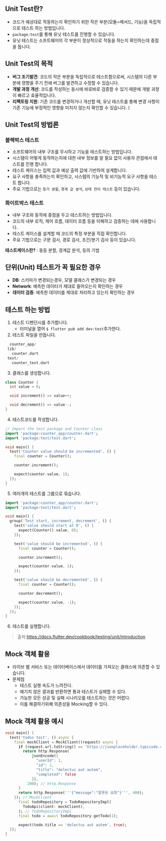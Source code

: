 ## Unit Test란?
- 코드가 예상대로 작동하는지 확인하기 위한 작은 부분(모듈=메서드, 기능)을 독립적으로 테스트 하는 방법입니다.
- `package:test`를 통해 유닛 테스트를 진행할 수 있습니다.
- 유닛 테스트는 소프트웨어의 각 부분이 정상적으로 작동을 하는지 확인하는데 중점을 둡니다.

## Unit Test의 목적
- **버그 조기발견**: 코드의 작은 부분을 독립적으로 테스트함으로써, 시스템의 다른 부분에 영향을 주기 전에 버그를 발견하고 수정할 수 있습니다.
- **개발 과정 개선**: 코드를 작성하는 동시에 바로바로 검증할 수 있기 때문에 개발 과정이 빠르고 효율적입니다.
- **리펙토링 지원**: 기존 코드를 변경하거나 개선할 때, 유닛 테스트를 통해 변경 사항이 기존 기능에 부정적인 영향을 미치지 않는지 확인할 수 있습니다.ㅣ

## Unit Test의 방법론
### 블랙박스 테스트
- 소프트웨어의 내부 구조를 무시하고 기능을 테스트하는 방법입니다.
- 시스템이 어떻게 동작하는지에 대한 내부 정보를 알 필요 없이 사용자 관점에서 테스트를 진행 합니다.
- 테스트 케이스는 입력 값과 예상 출력 값에 기반하여 설계합니다.
- 요구 사항을 충족하는지 확인하고, 시스템의 기능적 및 비기능적 요구 사항을 테스트 합니다.
- 주요 기법으로는 `등가 분할`, `경계 값 분석`, `상태 전이 테스트` 등이 있습니다.

### 화이트박스 테스트
- 내부 구조와 동작에 중점을 두고 테스트하는 방법입니다.
- 코드의 내부 로직, 제어 흐름, 데이터 흐름 등을 이해하고 검증하는 데에 사용합니다.
- 테스트 케이스를 설계할 때 코드의 특정 부분을 직접 확인합니다.
- 주요 기법으로는 구문 검사, 경로 검사, 조건/분기 검사 등이 있습니다.

**테스트케이스란?** : 동등 분할, 경계값 분석, 등의 기법

## 단위(Unit) 테스트가 꼭 필요한 경우
- **DB**: 스키마가 변경되는경우, 모델 클래스가 변경되는 경우
- **Network**: 예측한 데이터가 제대로 들어오는지 확인하는 경우
- **데이터 검증**: 예측한 데이터를 제대로 처리하고 있는지 확인하는 경우

## 테스트 하는 방법
1. 테스트 디펜던시를 추가합니다.
   - 터미널을 열어 `$ flutter pub add dev:test`추가한다.
2. 테스트 파일을 만듭니다.
 ```dart
   counter_app/
  lib/
    counter.dart
  test/
    counter_test.dart
```
3. 클래스를 생성합니다.
```dart
class Counter {
  int value = 0;

  void increment() => value++;

  void decrement() => value--;
}
```
4. 테스트코드를 작성합니다.
```dart
// Import the test package and Counter class
import 'package:counter_app/counter.dart';
import 'package:test/test.dart';

void main() {
  test('Counter value should be incremented', () {
    final counter = Counter();

    counter.increment();

    expect(counter.value, 1);
  });
}
```
5. 여러개의 테스트를 그룹으로 묶습니다.
```dart
import 'package:counter_app/counter.dart';
import 'package:test/test.dart';

void main() {
  group('Test start, increment, decrement', () {
    test('value should start at 0', () {
      expect(Counter().value, 0);
    });

    test('value should be incremented', () {
      final counter = Counter();

      counter.increment();

      expect(counter.value, 1);
    });

    test('value should be decremented', () {
      final counter = Counter();

      counter.decrement();

      expect(counter.value, -1);
    });
  });
}
```
6. 테스트를 실행합니다.

>출처 https://docs.flutter.dev/cookbook/testing/unit/introduction


## Mock 객체 활용
- 라이브 웹 서비스 또는 데이터베이스에서 데이터를 가져오는 클래스에 의존할 수 있습니다.
- 문제점
    - 테스트 실행 속도가 느려진다.
    - 예기치 않은 결과를 반환하면 통과 테스트가 실패할 수 있다.
    - 가능한 모든 성공 및 실패 시나리오를 테스트하는 것은 어렵다.
    - 이를 해결하기위해 의존성을 Mocking할 수 있다.

## Mock 객체 활용 예시
```dart
void main() {
  test('todos test', () async {
    final mockClient = MockClient((request) async {
      if (request.url.toString() == 'https://jsonplaceholder.typicode.com/todos/1') {
        return http.Response(
            jsonEncode({
              "userId": 1,
              "id": 1,
              "title": "delectus aut autem",
              "completed": false
            }),
          200); // http.Response
      }
      return http.Response('''{"message":"잘못된 요청"}''', 400);
    }); // MockClient
      final todoRepository = TodoRepositoryImpl(
        TodoApi(client: mockClient),
      ); // TodoRepositoryImpl
      final todo = await todoRepository.getTodo(1);

      expect(todo.title == 'delectus aut autem', true);
  });
}
```
